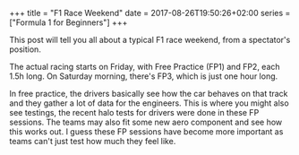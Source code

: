 +++
title = "F1 Race Weekend"
date = 2017-08-26T19:50:26+02:00
series = ["Formula 1 for Beginners"]
+++

This post will tell you all about a typical F1 race weekend, from a spectator's position.

The actual racing starts on Friday, with Free Practice (FP1) and FP2, each 1.5h long. On Saturday morning, there's FP3, which is just one hour long.

In free practice, the drivers basically see how the car behaves on that track and they gather a lot of data for the engineers. This is where you might also see testings, the recent halo tests for drivers were done in these FP sessions. The teams may also fit some new aero component and see how this works out. I guess these FP sessions have become more important as teams can't just test how much they feel like. 

